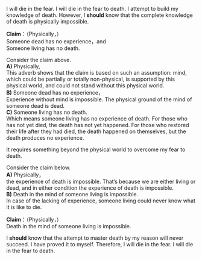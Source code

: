 I will die in the fear. I will die in the fear to death. I attempt to build my knowledge of death. However, I **should** know that the complete knowledge of death is physically impossible.

**Claim**：（Physically，）  
Someone dead has no experience，and  
Someone living has no death.

Consider the claim above.  
**A)** Physically,  
This adverb shows that the claim is based on such an assumption: mind, which could be partially or totally non-physical, is supported by this physical world, and could not stand without this physical world.  
**B)** Someone dead has no experience，  
Experience without mind is impossible. The physical ground of the mind of someone dead is dead.  
**C)** Someone living has no death.  
Which means someone living has no experience of death. For those who has not yet died, the death has not yet happened. For those who restored their life after they had died, the death happened on themselves, but the death produces no experience.  

It requires something beyond the physical world to overcome my fear to death.

Consider the claim below.  
**A)** Physically，  
the experience of death is impossible. That’s because we are either living or dead, and in either condition the experience of death is impossible.  
**B)** Death in the mind of someone living is impossible.  
In case of the lacking of experience, someone living could never know what it is like to die. 

**Claim**：（Physically，）  
Death in the mind of someone living is impossible.

I **should** know that the attempt to master death by my reason will never succeed. I have proved it to myself. Therefore, I will die in the fear. I will die in the fear to death.
